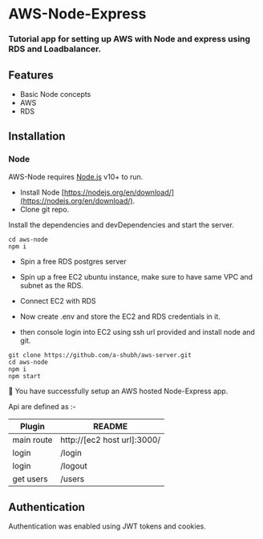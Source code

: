 # AWS-Node-Express
### Tutorial app for setting up AWS with Node and express using RDS and Loadbalancer.


## Features

- Basic Node concepts
- AWS
- RDS

## Installation

### Node

AWS-Node requires [Node.js](https://nodejs.org/) v10+ to run.

- Install Node [https://nodejs.org/en/download/](https://nodejs.org/en/download/).
- Clone git repo.

Install the dependencies and devDependencies and start the server.

```
cd aws-node
npm i
```

- Spin a free RDS postgres server
- Spin up a free EC2 ubuntu instance, make sure to have same VPC and subnet as the RDS.
- Connect EC2 with RDS

- Now create .env and store the EC2 and RDS credentials in it.
- then console login into EC2 using ssh url provided and install node and git.

```
git clone https://github.com/a-shubh/aws-server.git
cd aws-node
npm i
npm start
```

🎉 You have successfully setup an AWS hosted Node-Express app.

Api are defined as :-

| Plugin | README |
| ------ | ------ |
| main route | http://[ec2 host url]:3000/ |
| login | /login |
| login | /logout |
| get users | /users

## Authentication

Authentication was enabled using JWT tokens and cookies.
